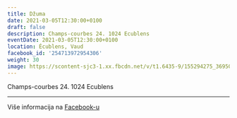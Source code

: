 ```yaml
---
title: Džuma
date: 2021-03-05T12:30:00+0100
draft: false
description: Champs-courbes 24. 1024 Ecublens
eventDate: 2021-03-05T12:30:00+0100
location: Écublens, Vaud
facebook_id: '254713972954306'
weight: 30
image: https://scontent-sjc3-1.xx.fbcdn.net/v/t1.6435-9/155294275_3695079563921169_4909597834044538694_n.jpg?_nc_cat=101&ccb=1-7&_nc_sid=9e60e4&_nc_eui2=AeG8UClbWf29AU_nXjdq3EWH_4HHzzV0GSb_gcfPNXQZJh84GYNGo4_Z5Cn5-iLlSDRJM0isnap6RFoid72tsV9o&_nc_ohc=Xk0dK1n7uM0Q7kNvwF0KJAk&_nc_oc=Admcs-zf8iwNN2XugMW2PGcIg2XGnI6mZRftKM_tQMFF51ONkI7Uo3rCCGNPRHBwpng&_nc_zt=23&_nc_ht=scontent-sjc3-1.xx&edm=ABTKTjYEAAAA&_nc_gid=REawL56KNSPmk4ZXw5z31w&oh=00_AfEiw-x8pInp1E9SIxKUoJ4yNEYH-BodDThvv3a1QFfLGA&oe=683C531B
---
```


Champs-courbes 24. 1024 Ecublens

---

Više informacija na [Facebook-u](https://facebook.com/events/254713972954306)